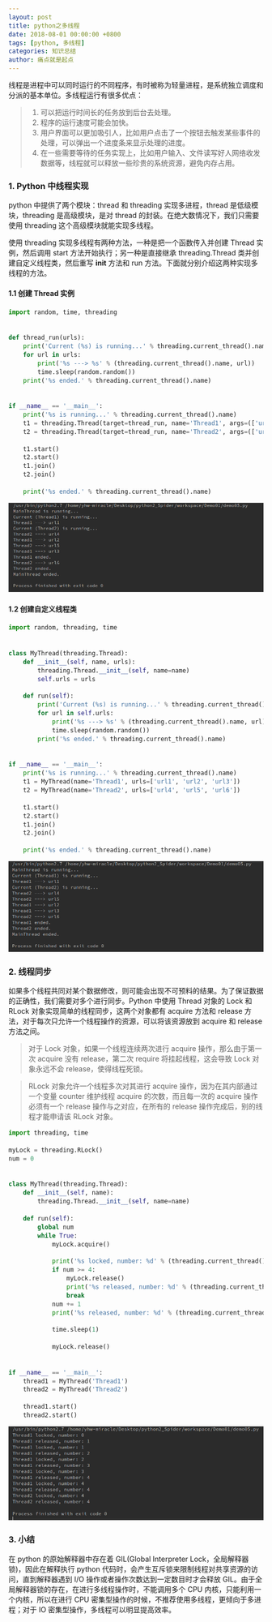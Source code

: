 ```yaml
---
layout: post
title: python之多线程
date: 2018-08-01 00:00:00 +0800
tags: [python, 多线程]
categories: 知识总结
author: 痛点就是起点
---
```

线程是进程中可以同时运行的不同程序，有时被称为轻量进程，是系统独立调度和分派的基本单位。多线程运行有很多优点：

> 1. 可以把运行时间长的任务放到后台去处理。
> 2. 程序的运行速度可能会加快。
> 3. 用户界面可以更加吸引人，比如用户点击了一个按钮去触发某些事件的处理，可以弹出一个进度条来显示处理的进度。
> 4. 在一些需要等待的任务实现上，比如用户输入、文件读写好人网络收发数据等，线程就可以释放一些珍贵的系统资源，避免内存占用。

### 1. Python 中线程实现
python 中提供了两个模块：thread 和 threading 实现多进程，thread 是低级模块，threading 是高级模块，是对 thread 的封装。在绝大数情况下，我们只需要使用 threading 这个高级模块就能实现多线程。

使用 threading 实现多线程有两种方法，一种是把一个函数传入并创建 Thread 实例，然后调用 start 方法开始执行；另一种是直接继承 threading.Thread 类并创建自定义线程类，然后重写 __init__ 方法和 run 方法。下面就分别介绍这两种实现多线程的方法。

#### 1.1 创建 Thread 实例

```python
import random, time, threading


def thread_run(urls):
    print('Current (%s) is running...' % threading.current_thread().name)
    for url in urls:
        print('%s ---> %s' % (threading.current_thread().name, url))
        time.sleep(random.random())
    print('%s ended.' % threading.current_thread().name)


if __name__ == '__main__':
    print('%s is running...' % threading.current_thread().name)
    t1 = threading.Thread(target=thread_run, name='Thread1', args=(['url1', 'url2', 'url3'],))
    t2 = threading.Thread(target=thread_run, name='Thread2', args=(['url4', 'url5', 'url6'],))

    t1.start()
    t2.start()
    t1.join()
    t2.join()

    print('%s ended.' % threading.current_thread().name)
```

![](/images/2018/August/Screenshot%20from%202018-08-01%2012-41-20.png)

#### 1.2 创建自定义线程类

```python
import random, threading, time


class MyThread(threading.Thread):
    def __init__(self, name, urls):
        threading.Thread.__init__(self, name=name)
        self.urls = urls

    def run(self):
        print('Current (%s) is running...' % threading.current_thread().name)
        for url in self.urls:
            print('%s ---> %s' % (threading.current_thread().name, url))
            time.sleep(random.random())
        print('%s ended.' % threading.current_thread().name)


if __name__ == '__main__':
    print('%s is running...' % threading.current_thread().name)
    t1 = MyThread(name='Thread1', urls=['url1', 'url2', 'url3'])
    t2 = MyThread(name='Thread2', urls=['url4', 'url5', 'url6'])

    t1.start()
    t2.start()
    t1.join()
    t2.join()

    print('%s ended.' % threading.current_thread().name)
```

![](/images/2018/August/Screenshot%20from%202018-08-01%2012-44-33.png)

### 2. 线程同步
如果多个线程共同对某个数据修改，则可能会出现不可预料的结果。为了保证数据的正确性，我们需要对多个进行同步。Python 中使用 Thread 对象的 Lock 和 RLock 对象实现简单的线程同步，这两个对象都有 acquire 方法和 release 方法，对于每次只允许一个线程操作的资源，可以将该资源放到 acquire 和 release 方法之间。

> 对于 Lock 对象，如果一个线程连续两次进行 acquire 操作，那么由于第一次 acquire 没有 release，第二次 require 将挂起线程，这会导致 Lock 对象永远不会 release，使得线程死锁。

> RLock 对象允许一个线程多次对其进行 acquire 操作，因为在其内部通过一个变量 counter 维护线程 acquire 的次数，而且每一次的 acquire 操作必须有一个 release 操作与之对应，在所有的 release 操作完成后，别的线程才能申请该 RLock 对象。

```python
import threading, time

myLock = threading.RLock()
num = 0


class MyThread(threading.Thread):
    def __init__(self, name):
        threading.Thread.__init__(self, name=name)

    def run(self):
        global num
        while True:
            myLock.acquire()

            print('%s locked, number: %d' % (threading.current_thread().name, num))
            if num >= 4:
                myLock.release()
                print('%s released, number: %d' % (threading.current_thread().name, num))
                break
            num += 1
            print('%s released, number: %d' % (threading.current_thread().name, num))

            time.sleep(1)

            myLock.release()


if __name__ == '__main__':
    thread1 = MyThread('Thread1')
    thread2 = MyThread('Thread2')

    thread1.start()
    thread2.start()
```

![](/images/2018/August/Screenshot%20from%202018-08-01%2013-03-49.png)

### 3. 小结
在 python 的原始解释器中存在着 GIL(Global Interpreter Lock，全局解释器锁)，因此在解释执行 python 代码时，会产生互斥锁来限制线程对共享资源的访问，直到解释器遇到 I/O 操作或者操作次数达到一定数目时才会释放 GIL。由于全局解释器锁的存在，在进行多线程操作时，不能调用多个 CPU 内核，只能利用一个内核，所以在进行 CPU 密集型操作的时候，不推荐使用多线程，更倾向于多进程；对于 IO 密集型操作，多线程可以明显提高效率。
